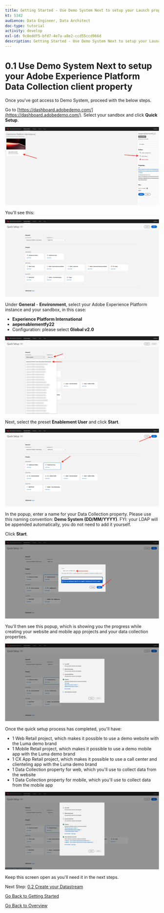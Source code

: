 ```yaml
---
title: Getting Started - Use Demo System Next to setup your Launch property
kt: 5342
audience: Data Engineer, Data Architect
doc-type: tutorial
activity: develop
exl-id: 9c0eddf5-bfd7-4e7a-a8e2-ccd55ccd966d
description: Getting Started - Use Demo System Next to setup your Launch property
---
```


# 0.1 Use Demo System Next to setup your Adobe Experience Platform Data Collection client property

Once you've got access to Demo System, proceed with the below steps.

Go to [https://dashboard.adobedemo.com/](https://dashboard.adobedemo.com/). Select your sandbox and click **Quick Setup**.

![DSN](images/dsnh1.png)

You'll see this:

![DSN](images/dsnhome.png)

Under **General** - **Environment**, select your Adobe Experience Platform instance and your sandbox, in this case:

* **Experience Platform International**
* **aepenablementfy22**
* Configuration: please select **Global v2.0**

![DSN](images/dsn1.png)

Next, select the preset **Enablement User** and click **Start**.

![DSN](images/dsn2.png)

In the popup, enter a name for your Data Collection property. Please use this naming convention: **Demo System (DD/MM/YYYY)**. FYI: your LDAP will be appended automatically, you do not need to add it yourself.

Click **Start**.

![DSN](images/dsn3.png)

You'll then see this popup, which is showing you the progress while creating your website and mobile app projects and your data collection properties.

![DSN](images/dsn4.png)

Once the quick setup process has completed, you'll have:

* 1 Web Retail project, which makes it possible to use a demo website with the Luma demo brand
* 1 Mobile Retail project, which makes it possible to use a demo mobile app with the Luma demo brand
* 1 CX App Retail project, which makes it possible to use a call center and clienteling app with the Luma demo brand
* 1 Data Collection property for web, which you'll use to collect data from the website
* 1 Data Collection property for mobile, which you'll use to collect data from the mobile app

![DSN](images/dsn5.png)

Keep this screen open as you'll need it in the next steps.

Next Step: [0.2 Create your Datastream](ex2.md)

[Go Back to Getting Started](getting-started.md)

[Go Back to Overview](./)
